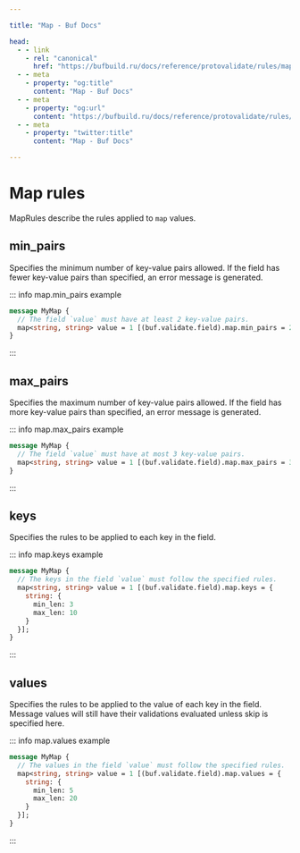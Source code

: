 ```yaml
---

title: "Map - Buf Docs"

head:
  - - link
    - rel: "canonical"
      href: "https://bufbuild.ru/docs/reference/protovalidate/rules/map_rules/"
  - - meta
    - property: "og:title"
      content: "Map - Buf Docs"
  - - meta
    - property: "og:url"
      content: "https://bufbuild.ru/docs/reference/protovalidate/rules/map_rules/"
  - - meta
    - property: "twitter:title"
      content: "Map - Buf Docs"

---
```


# Map rules

MapRules describe the rules applied to `map` values.

## min_pairs

Specifies the minimum number of key-value pairs allowed. If the field has fewer key-value pairs than specified, an error message is generated.

::: info map.min_pairs example

```proto
message MyMap {
  // The field `value` must have at least 2 key-value pairs.
  map<string, string> value = 1 [(buf.validate.field).map.min_pairs = 2];
}
```

:::

## max_pairs

Specifies the maximum number of key-value pairs allowed. If the field has more key-value pairs than specified, an error message is generated.

::: info map.max_pairs example

```proto
message MyMap {
  // The field `value` must have at most 3 key-value pairs.
  map<string, string> value = 1 [(buf.validate.field).map.max_pairs = 3];
}
```

:::

## keys

Specifies the rules to be applied to each key in the field.

::: info map.keys example

```proto
message MyMap {
  // The keys in the field `value` must follow the specified rules.
  map<string, string> value = 1 [(buf.validate.field).map.keys = {
    string: {
      min_len: 3
      max_len: 10
    }
  }];
}
```

:::

## values

Specifies the rules to be applied to the value of each key in the field. Message values will still have their validations evaluated unless skip is specified here.

::: info map.values example

```proto
message MyMap {
  // The values in the field `value` must follow the specified rules.
  map<string, string> value = 1 [(buf.validate.field).map.values = {
    string: {
      min_len: 5
      max_len: 20
    }
  }];
}
```

:::
